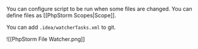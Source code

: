 You can configure script to be run when some files are changed.
You can define files as [[PhpStorm Scopes|Scope]].

You can add `.idea/watcherTasks.xml` to git.

![[PhpStorm File Watcher.png]]
